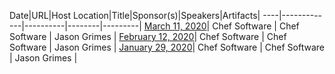 Date|URL|Host Location|Title|Sponsor(s)|Speakers|Artifacts|
----|-------------|----------|--------|---------|
[March 11, 2020](https://www.meetup.com/Seattle-DevOps-Meetup/events/268810764/)|  Chef Software |  Chef Software | Jason Grimes |
[February 12, 2020](https://www.meetup.com/Seattle-DevOps-Meetup/events/267681597/)| Chef Software | Chef Software | Jason Grimes |
[January 29, 2020](https://www.meetup.com/Seattle-DevOps-Meetup/events/266467729/)| Chef Software | Chef Software | Jason Grimes | 
